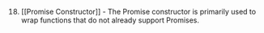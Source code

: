 18. [[Promise Constructor]] - The Promise constructor is primarily used to wrap functions that do not already support Promises.